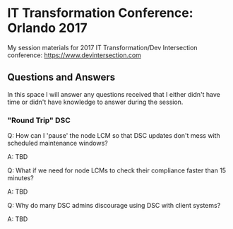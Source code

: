 # IT Transformation Conference: Orlando 2017
My session materials for 2017 IT Transformation/Dev Intersection conference: https://www.devintersection.com

## Questions and Answers
In this space I will answer any questions received that I either didn't have time or didn't have knowledge to answer during the session.

### "Round Trip" DSC
Q: How can I 'pause' the node LCM so that DSC updates don't mess with scheduled maintenance windows?

A: TBD

Q: What if we need for node LCMs to check their compliance faster than 15 minutes?

A: TBD

Q: Why do many DSC admins discourage using DSC with client systems?

A: TBD

